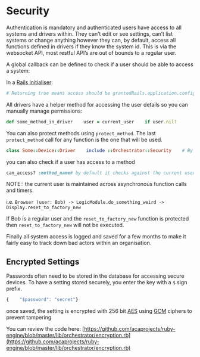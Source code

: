 # Security

Authentication is mandatory and authenticated users have access to all systems and drivers within. They can’t edit or see settings, can’t list systems or change anything however they can, by default, access all functions defined in drivers if they know the system id. This is via the websocket API, most restful API’s are out of bounds to a regular user.

A global callback can be defined to check if a user should be able to access a system:

In a [Rails initialiser](http://guides.rubyonrails.org/configuring.html#using-initializer-files):

```ruby
# Returning true means access should be grantedRails.application.config.orchestrator.check_access = proc { |system_id, user|    if system_id == 'sys-nuclear-warheads'        user.sys_admin ? true : false    else        # We only want to block access to the warheads        true    end}
```

All drivers have a helper method for accessing the user details so you can manually manage permissions:

```ruby
def some_method_in_driver    user = current_user    if user.nil?        # Method was invoked internally - timer, onload callback etc    else        logger.info "Method called by user #{user.email} (#{user.id})"    endend
```

You can also protect methods using `protect_method`. The last `protect_method` call for any function is the one that will be used.

```ruby
class Some::Device::Driver    include ::Orchestrator::Security    # By default both Tech Support and Admin users have access to these methods    # Regular users will be rejected    protect_method :method_1, :method_2    # if you provide a block then it can be used to decide if a user should have access    protect_method :method_1, :method_2 do |user|        user.sys_admin || user.name == 'service account' || check_room_bookings(user)    end    def method_1; end    def method_2; endend
```

you can also check if a user has access to a method

```ruby
can_access? :method_name# by default it checks against the current user, this can be overriddencan_access? :method_name, user
```

NOTE:: the current user is maintained across asynchronous function calls and timers.

i.e. `Browser (user: Bob) -> LogicModule.do_something_weird -> Display.reset_to_factory_new`

If Bob is a regular user and the `reset_to_factory_new` function is protected then `reset_to_factory_new` will not be executed.

Finally all system access is logged and saved for a few months to make it fairly easy to track down bad actors within an organisation.

## Encrypted Settings

Passwords often need to be stored in the database for accessing secure devices. To have a setting stored securely, you enter the key with a `$` sign prefix.

```javascript
{    "$password": "secret"}
```

once saved, the setting is encrypted with 256 bit [AES](https://en.wikipedia.org/wiki/Advanced_Encryption_Standard) using [GCM](https://en.wikipedia.org/wiki/Galois/Counter_Mode) ciphers to prevent tampering

You can review the code here: [https://github.com/acaprojects/ruby-engine/blob/master/lib/orchestrator/encryption.rb](https://github.com/acaprojects/ruby-engine/blob/master/lib/orchestrator/encryption.rb)

